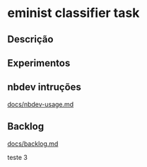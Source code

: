 # eminist classifier task

## Descrição

## Experimentos

## nbdev intruções

[docs/nbdev-usage.md](docs/nbdev-usage.md)

## Backlog

[docs/backlog.md](docs/backlog.md)

teste 3
